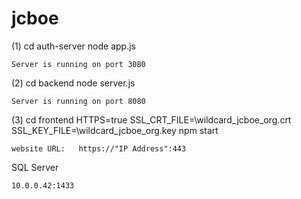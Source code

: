 # jcboe

(1) cd auth-server
    node app.js

    Server is running on port 3080

(2) cd backend
    node server.js

    Server is running on port 8080

(3) cd frontend
    HTTPS=true SSL_CRT_FILE=\wildcard_jcboe_org.crt SSL_KEY_FILE=\wildcard_jcboe_org.key npm start

    website URL:   https://"IP Address":443

SQL Server

    10.0.0.42:1433
    